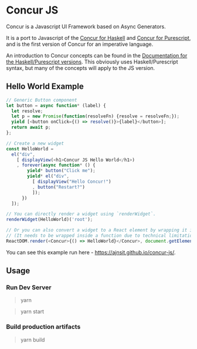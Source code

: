 # Concur JS

Concur is a Javascript UI Framework based on Async Generators.

It is a port to Javascript of the [Concur for Haskell](https://github.com/ajnsit/concur) and [Concur for Purescript](https://github.com/ajnsit/purescript-concur), and is the first version of Concur for an imperative language.

An introduction to Concur concepts can be found in the [Documentation for the Haskell/Purescript versions](https://github.com/ajnsit/concur-documentation/blob/master/README.md). This obviously uses Haskell/Purescript syntax, but many of the concepts will apply to the JS version.

## Hello World Example

```javascript
// Generic Button component
let button = async function* (label) {
  let resolve;
  let p = new Promise(function(resolveFn) {resolve = resolveFn;});
  yield [<button onClick={() => resolve()}>{label}</button>];
  return await p;
};

// Create a new widget
const HelloWorld =
  el("div",
    [ displayView(<h1>Concur JS Hello World</h1>)
    , forever(async function* () {
        yield* button("Click me");
        yield* el("div",
          [ displayView("Hello Concur!")
          , button("Restart?")
          ]);
      })
  ]);

// You can directly render a widget using `renderWidget`.
renderWidget(HelloWorld)('root');

// Or you can also convert a widget to a React element by wrapping it in <Concur></Concur> tags
// (It needs to be wrapped inside a function due to technical limitations).
ReactDOM.render(<Concur>{() => HelloWorld}</Concur>, document.getElementById('root'));
```

You can see this example run here - https://ajnsit.github.io/concur-js/.

## Usage

### Run Dev Server

> yarn

> yarn start

### Build production artifacts

> yarn build
